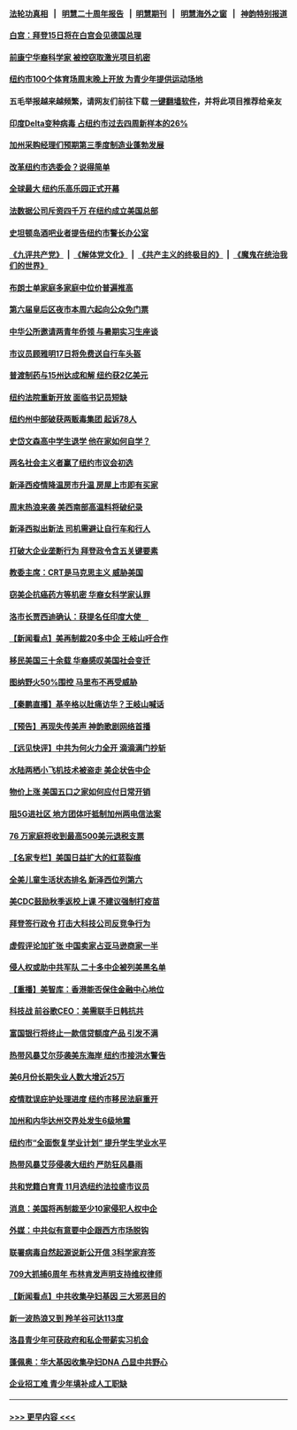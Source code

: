 #### [法轮功真相](https://github.com/gfw-breaker/truth/blob/master/README.md?t=0) &nbsp;&nbsp;|&nbsp;&nbsp; [明慧二十周年报告](https://github.com/gfw-breaker/mh-reports/blob/master/README.md?t=0) &nbsp;&nbsp;|&nbsp;&nbsp;[明慧期刊](https://github.com/gfw-breaker/mh-qikan) &nbsp;&nbsp;|&nbsp;&nbsp; [明慧海外之窗](https://github.com/gfw-breaker/mh-news/blob/master/README.md?t=0) &nbsp;&nbsp;|&nbsp;&nbsp; [神韵特别报道](https://github.com/gfw-breaker/mh-news/blob/master/shenyun.md?t=0)
#### [白宫：拜登15日将在白宫会见德国总理](../pages/nsc412/n13080337.md?t=07101653) 
#### [前康宁华裔科学家 被控窃取激光项目机密](../pages/nsc412/n13079989.md?t=07101653) 
#### [纽约市100个体育场周末晚上开放 为青少年提供运动场地](../pages/nsc412/n13079992.md?t=07101653) 
#### 五毛举报越来越频繁，请网友们前往下载 [一键翻墙软件](https://github.com/gfw-breaker/ssr-accounts)，并将此项目推荐给亲友
#### [印度Delta变种病毒 占纽约市过去四周新样本的26%](../pages/nsc412/n13080131.md?t=07101653) 
#### [加州采购经理们预期第三季度制造业蓬勃发展](../pages/nsc412/n13080238.md?t=07101653) 
#### [改革纽约市选委会？说得简单](../pages/nsc412/n13079995.md?t=07101653) 
#### [全球最大 纽约乐高乐园正式开幕](../pages/nsc412/n13079951.md?t=07101653) 
#### [法数据公司斥资四千万 在纽约成立美国总部](../pages/nsc412/n13079873.md?t=07101653) 
#### [史坦顿岛酒吧业者提告纽约市警长办公室](../pages/nsc412/n13079948.md?t=07101653) 
#### [《九评共产党》](https://github.com/begood0513/9ping.md/blob/master/README.md) &nbsp;|&nbsp; [《解体党文化》](../../../../jtdwh.md/blob/master/README.md)  &nbsp;|&nbsp; [《共产主义的终极目的》](../../../../gczydzjmd.md/blob/master/README.md) &nbsp;|&nbsp; [《魔鬼在统治我们的世界》](../../../../mgztzwmdsj.md/blob/master/README.md) 
#### [布朗士单家庭多家庭中位价普遍推高](../pages/nsc412/n13080037.md?t=07101653) 
#### [第六届皇后区夜市本周六起向公众免门票](../pages/nsc412/n13080115.md?t=07101653) 
#### [中华公所邀请两青年侨领 与暑期实习生座谈](../pages/nsc412/n13080118.md?t=07101653) 
#### [市议员顾雅明17日将免费送自行车头盔](../pages/nsc412/n13080121.md?t=07101653) 
#### [普渡制药与15州达成和解 纽约获2亿美元](../pages/nsc412/n13080125.md?t=07101653) 
#### [纽约法院重新开放 面临书记员短缺](../pages/nsc412/n13080128.md?t=07101653) 
#### [纽约州中部破获两贩毒集团 起诉78人](../pages/nsc412/n13080141.md?t=07101653) 
#### [史岱文森高中学生退学 他在家如何自学？](../pages/nsc412/n13080136.md?t=07101653) 
#### [两名社会主义者赢了纽约市议会初选](../pages/nsc412/n13080134.md?t=07101653) 
#### [新泽西疫情降温房市升温 房屋上市即有买家](../pages/nsc412/n13080072.md?t=07101653) 
#### [周末热浪来袭 美西南部高温料将破纪录](../pages/nsc412/n13079891.md?t=07101653) 
#### [新泽西拟出新法 司机需避让自行车和行人](../pages/nsc412/n13079552.md?t=07101653) 
#### [打破大企业垄断行为 拜登政令含五关键要素](../pages/nsc412/n13079608.md?t=07101653) 
#### [教委主席：CRT是马克思主义 威胁美国](../pages/nsc412/n13079981.md?t=07101653) 
#### [窃美企抗癌药方等机密 华裔女科学家认罪](../pages/nsc412/n13079963.md?t=07101653) 
#### [洛市长贾西迪确认：获提名任印度大使　](../pages/nsc412/n13079869.md?t=07101653) 
#### [【新闻看点】美再制裁20多中企 王岐山吁合作](../pages/nsc412/n13079627.md?t=07101653) 
#### [移民美国三十余载 华裔感叹美国社会变迁](../pages/nsc412/n13079845.md?t=07101653) 
#### [图纳野火50%围控 马里布不再受威胁](../pages/nsc412/n13079817.md?t=07101653) 
#### [【秦鹏直播】基辛格以肚痛访华？王岐山喊话](../pages/nsc412/n13079633.md?t=07101653) 
#### [【预告】再现失传美声 神韵歌剧网络首播](../pages/nsc412/n13079610.md?t=07101653) 
#### [【远见快评】中共为何火力全开 滴滴满门抄斩](../pages/nsc412/n13079403.md?t=07101653) 
#### [水陆两栖小飞机技术被盗走 美企状告中企](../pages/nsc412/n13079547.md?t=07101653) 
#### [物价上涨 美国五口之家如何应付日常开销](../pages/nsc412/n13079561.md?t=07101653) 
#### [阻5G进社区 地方团体吁抵制加州两电信法案](../pages/nsc412/n13079545.md?t=07101653) 
#### [76 万家庭将收到最高500美元退税支票](../pages/nsc412/n13079539.md?t=07101653) 
#### [【名家专栏】美国日益扩大的红蓝裂痕](../pages/nsc412/n13078767.md?t=07101653) 
#### [全美儿童生活状态排名 新泽西位列第六](../pages/nsc412/n13079534.md?t=07101653) 
#### [美CDC鼓励秋季返校上课 不建议强制打疫苗](../pages/nsc412/n13079145.md?t=07101653) 
#### [拜登签行政令 打击大科技公司反竞争行为](../pages/nsc412/n13079096.md?t=07101653) 
#### [虚假评论加扩张 中国卖家占亚马逊商家一半](../pages/nsc412/n13078821.md?t=07101653) 
#### [侵人权或助中共军队 二十多中企被列美黑名单](../pages/nsc412/n13078922.md?t=07101653) 
#### [【重播】美智库：香港能否保住金融中心地位](../pages/nsc412/n12980815.md?t=07101653) 
#### [科技战 前谷歌CEO：美需联手日韩抗共](../pages/nsc412/n13078961.md?t=07101653) 
#### [富国银行将终止一款信贷额度产品 引发不满](../pages/nsc412/n13078881.md?t=07101653) 
#### [热带风暴艾尔莎袭美东海岸 纽约市接洪水警告](../pages/nsc412/n13079018.md?t=07101653) 
#### [美6月份长期失业人数大增近25万](../pages/nsc412/n13078843.md?t=07101653) 
#### [疫情耽误庇护处理进度 纽约市移民法庭重开](../pages/nsc412/n13077788.md?t=07101653) 
#### [加州和内华达州交界处发生6级地震](../pages/nsc412/n13078880.md?t=07101653) 
#### [纽约市“全面恢复学业计划” 提升学生学业水平](../pages/nsc412/n13077813.md?t=07101653) 
#### [热带风暴艾莎侵袭大纽约 严防狂风暴雨](../pages/nsc412/n13077828.md?t=07101653) 
#### [共和党籍白育青  11月选纽约法拉盛市议员](../pages/nsc412/n13077782.md?t=07101653) 
#### [消息：美国将再制裁至少10家侵犯人权中企](../pages/nsc412/n13077699.md?t=07101653) 
#### [外媒：中共似有意要中企跟西方市场脱钩](../pages/nsc412/n13077540.md?t=07101653) 
#### [联署病毒自然起源说新公开信 3科学家弃签](../pages/nsc412/n13077374.md?t=07101653) 
#### [709大抓捕6周年 布林肯发声明支持维权律师](../pages/nsc412/n13077382.md?t=07101653) 
#### [【新闻看点】中共收集孕妇基因 三大邪恶目的](../pages/nsc412/n13077182.md?t=07101653) 
#### [新一波热浪又到 羚羊谷可达113度](../pages/nsc412/n13077463.md?t=07101653) 
#### [洛县青少年可获政府和私企带薪实习机会](../pages/nsc412/n13077429.md?t=07101653) 
#### [蓬佩奥：华大基因收集孕妇DNA 凸显中共野心](../pages/nsc412/n13077228.md?t=07101653) 
#### [企业招工难 青少年填补成人工职缺](../pages/nsc412/n13077410.md?t=07101653) 

----
#### [ >>> 更早内容 <<< ](../indexes/nsc412-earlier.md)
